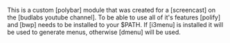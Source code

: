 This is a custom [polybar] module that was created for a [screencast] on the [budlabs youtube channel]. To be able to use all of it's features [polify] and [bwp] needs to be installed to your $PATH. If [i3menu] is installed it will be used to generate menus, otherwise [dmenu] will be used.
